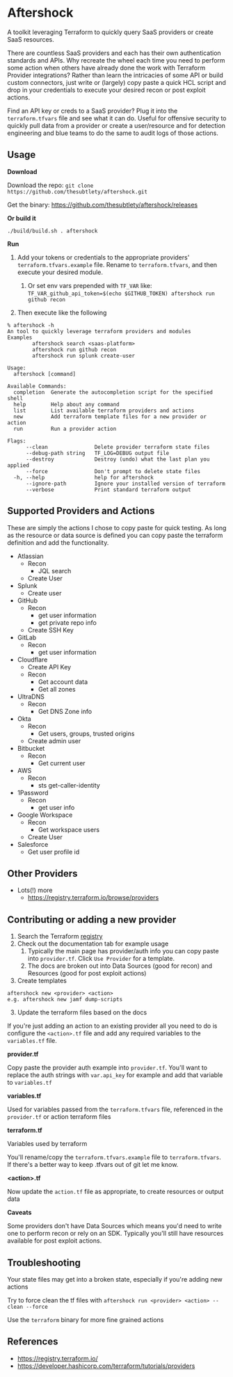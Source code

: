 # Aftershock

A toolkit leveraging Terraform to quickly query SaaS providers or create SaaS resources. 

There are countless SaaS providers and each has their own authentication standards and APIs. Why recreate the wheel each time you need to perform some action when others have already done the work with Terraform Provider integrations? Rather than learn the intricacies of some API or build custom connectors, just write or (largely) copy paste a quick HCL script and drop in your credentials to execute your desired recon or post exploit actions.

Find an API key or creds to a SaaS provider? Plug it into the `terraform.tfvars` file and see what it can do. Useful for offensive security to quickly pull data from a provider or create a user/resource and for detection engineering and blue teams to do the same to audit logs of those actions.

## Usage

**Download**

Download the repo: `git clone https://github.com/thesubtlety/aftershock.git`

Get the binary: https://github.com/thesubtlety/aftershock/releases

**Or build it**

`./build/build.sh . aftershock`

**Run**

1. Add your tokens or credentials to the appropriate providers' `terraform.tfvars.example` file. Rename to `terraform.tfvars`, and then execute your desired module.
   1. Or set env vars prepended with `TF_VAR` like: `TF_VAR_github_api_token=$(echo $GITHUB_TOKEN) aftershock run github recon`

2. Then execute like the following

```
% aftershock -h
An tool to quickly leverage terraform providers and modules
Examples
        aftershock search <saas-platform>
        aftershock run github recon
        aftershock run splunk create-user

Usage:
  aftershock [command]

Available Commands:
  completion  Generate the autocompletion script for the specified shell
  help        Help about any command
  list        List available terraform providers and actions
  new         Add terraform template files for a new provider or action
  run         Run a provider action

Flags:
      --clean               Delete provider terraform state files
      --debug-path string   TF_LOG=DEBUG output file
      --destroy             Destroy (undo) what the last plan you applied
      --force               Don't prompt to delete state files
  -h, --help                help for aftershock
      --ignore-path         Ignore your installed version of terraform
      --verbose             Print standard terraform output
```

## Supported Providers and Actions

These are simply the actions I chose to copy paste for quick testing. As long as the resource or data source is defined you can copy paste the terraform definition and add the functionality.

* Atlassian
  * Recon
    * JQL search
  * Create User
* Splunk
  * Create user
* GitHub
  * Recon
    * get user information
    * get private repo info
  * Create SSH Key
* GitLab
  * Recon
    * get user information
* Cloudflare
  * Create API Key
  * Recon
    * Get account data
    * Get all zones
* UltraDNS
  * Recon
    * Get DNS Zone info
* Okta
  * Recon
    * Get users, groups, trusted origins
  * Create admin user
* Bitbucket
  * Recon
    * Get current user
* AWS
  * Recon
    * sts get-caller-identity
* 1Password
  * Recon
    * get user info
* Google Workspace
  * Recon
    * Get workspace users
  * Create User
* Salesforce
  * Get user profile id

## Other Providers
* Lots(!) more
  - https://registry.terraform.io/browse/providers

## Contributing or adding a new provider

1. Search the Terraform [registry](https://registry.terraform.io/)
2. Check out the documentation tab for example usage
   1. Typically the main page has provider/auth info you can copy paste into `provider.tf`. Click `Use Provider` for a template.
   2. The docs are broken out into Data Sources (good for recon) and Resources (good for post exploit actions)
3. Create templates

```
aftershock new <provider> <action>
e.g. aftershock new jamf dump-scripts
```

3. Update the terraform files based on the docs

If you're just adding an action to an existing provider all you need to do is configure the `<action>.tf` file and add any required variables to the `variables.tf` file.

**provider.tf**

Copy paste the provider auth example into `provider.tf`. You'll want to replace the auth strings with `var.api_key` for example and add that variable to `variables.tf`

**variables.tf**

Used for variables passed from the `terraform.tfvars` file, referenced in the `provider.tf` or action terraform files

**terraform.tf**

Variables used by terraform

You'll rename/copy the `terraform.tfvars.example` file to `terraform.tfvars`. If there's a better way to keep .tfvars out of git let me know.

**\<action>.tf**

Now update the `action.tf` file as appropriate, to create resources or output data

**Caveats**

Some providers don't have Data Sources which means you'd need to write one to perform recon or rely on an SDK. Typically you'll still have resources available for post exploit actions.

## Troubleshooting

Your state files may get into a broken state, especially if you're adding new actions

Try to force clean the tf files with `aftershock run <provider> <action> --clean --force`

Use the `terraform` binary for more fine grained actions

## References
- https://registry.terraform.io/
- https://developer.hashicorp.com/terraform/tutorials/providers
